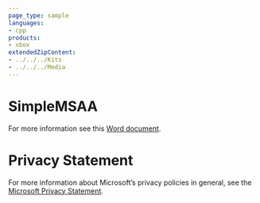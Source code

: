 ```yaml
---
page_type: sample
languages:
- cpp
products:
- xbox
extendedZipContent:
- ../../../Kits
- ../../../Media
---
```

# SimpleMSAA
For more information see this [Word document](Readme.docx).
# Privacy Statement
For more information about Microsoft’s privacy policies in general, see the [Microsoft Privacy Statement](https://privacy.microsoft.com/en-us/privacystatement/).
